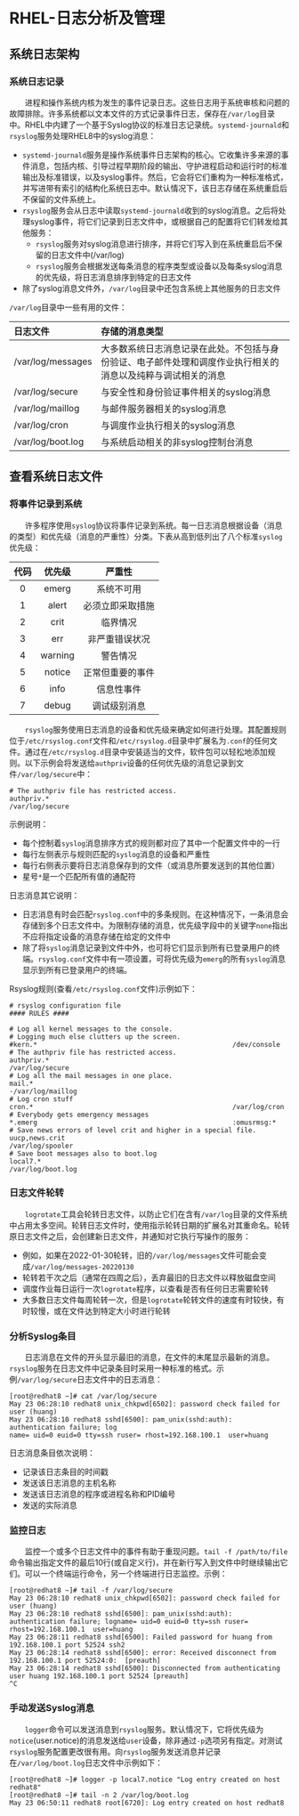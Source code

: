 # RHEL-日志分析及管理
## 系统日志架构
### 系统日志记录
&#8195;&#8195;进程和操作系统内核为发生的事件记录日志。这些日志用于系统审核和问题的故障排除。许多系统都以文本文件的方式记录事件日志，保存在`/var/log`目录中。RHEL中内建了一个基于Syslog协议的标准日志记录统。`systemd-journald`和`rsyslog`服务处理RHEL8中的syslog消息：
- `systemd-journald`服务是操作系统事件日志架构的核心。它收集许多来源的事件消息，包括内核、引导过程早期阶段的输出、守护进程启动和运行时的标准输出及标准错误，以及syslog事件。然后，它会将它们重构为一种标准格式，并写进带有索引的结构化系统日志中。默认情况下，该日志存储在系统重启后不保留的文件系统上。
- `rsyslog`服务会从日志中读取`systemd-journald`收到的syslog消息。之后将处理syslog事件，将它们记录到日志文件中，或根据自己的配置将它们转发给其他服务：
    - `rsyslog`服务对syslog消息进行排序，并将它们写入到在系统重启后不保留的日志文件中(/var/log)
    - `rsyslog`服务会根据发送每条消息的程序类型或设备以及每条syslog消息的优先级，将日志消息排序到特定的日志文件
- 除了syslog消息文件外，`/var/log`目录中还包含系统上其他服务的日志文件

`/var/log`目录中一些有用的文件：

日志文件|存储的消息类型
:---|:---
/var/log/messages|大多数系统日志消息记录在此处。不包括与身份验证、电子邮件处理和调度作业执行相关的消息以及纯粹与调试相关的消息
/var/log/secure|与安全性和身份验证事件相关的syslog消息
/var/log/maillog|与邮件服务器相关的syslog消息
/var/log/cron|与调度作业执行相关的syslog消息
/var/log/boot.log|与系统启动相关的非syslog控制台消息

## 查看系统日志文件
### 将事件记录到系统
&#8195;&#8195;许多程序使用`syslog`协议将事件记录到系统。每一日志消息根据设备（消息的类型）和优先级（消息的严重性）分类。下表从高到低列出了八个标准`syslog`优先级：

代码|优先级|严重性
:---:|:---:|:---:
0|emerg|系统不可用
1|alert|必须立即采取措施
2|crit|临界情况
3|err|非严重错误状况
4|warning|警告情况
5|notice|正常但重要的事件
6|info|信息性事件
7|debug|调试级别消息

&#8195;&#8195;`rsyslog`服务使用日志消息的设备和优先级来确定如何进行处理。其配置规则位于`/etc/rsyslog.conf`文件和`/etc/rsyslog.d`目录中扩展名为`.conf`的任何文件。通过在`/etc/rsyslog.d`目录中安装适当的文件，软件包可以轻松地添加规则。以下示例会将发送给`authpriv`设备的任何优先级的消息记录到文件`/var/log/secure`中：
```
# The authpriv file has restricted access.
authpriv.*                                              /var/log/secure
```
示例说明：
- 每个控制着`syslog`消息排序方式的规则都对应了其中一个配置文件中的一行
- 每行左侧表示与规则匹配的`syslog`消息的设备和严重性
- 每行右侧表示要将日志消息保存到的文件（或消息所要发送到的其他位置）
- 星号`*`是一个匹配所有值的通配符

日志消息其它说明：
- 日志消息有时会匹配`rsyslog.conf`中的多条规则。在这种情况下，一条消息会存储到多个日志文件中。为限制存储的消息，优先级字段中的关键字`none`指出不应将指定设备的消息存储在给定的文件中
- 除了将`syslog`消息记录到文件中外，也可将它们显示到所有已登录用户的终端。`rsyslog.conf`文件中有一项设置，可将优先级为`emerg`的所有`syslog`消息显示到所有已登录用户的终端。 

Rsyslog规则(查看`/etc/rsyslog.conf`文件)示例如下：
```shell
# rsyslog configuration file
#### RULES ####

# Log all kernel messages to the console.
# Logging much else clutters up the screen.
#kern.*                                                 /dev/console
# The authpriv file has restricted access.
authpriv.*                                              /var/log/secure
# Log all the mail messages in one place.
mail.*                                                  -/var/log/maillog
# Log cron stuff
cron.*                                                  /var/log/cron
# Everybody gets emergency messages
*.emerg                                                 :omusrmsg:*
# Save news errors of level crit and higher in a special file.
uucp,news.crit                                          /var/log/spooler
# Save boot messages also to boot.log
local7.*                                                /var/log/boot.log
```
### 日志文件轮转
&#8195;&#8195;`logrotate`工具会轮转日志文件，以防止它们在含有`/var/log`目录的文件系统中占用太多空间。轮转日志文件时，使用指示轮转日期的扩展名对其重命名。轮转原日志文件之后，会创建新日志文件，并通知对它执行写操作的服务：
- 例如，如果在2022-01-30轮转，旧的`/var/log/messages`文件可能会变成`/var/log/messages-20220130`
- 轮转若干次之后（通常在四周之后），丢弃最旧的日志文件以释放磁盘空间
- 调度作业每日运行一次`logrotate`程序，以查看是否有任何日志需要轮转
- 大多数日志文件每周轮转一次，但是`logrotate`轮转文件的速度有时较快，有时较慢，或在文件达到特定大小时进行轮转

### 分析Syslog条目
&#8195;&#8195;日志消息在文件的开头显示最旧的消息，在文件的末尾显示最新的消息。`rsyslog`服务在日志文件中记录条目时采用一种标准的格式。示例`/var/log/secure`日志文件中的日志消息：
```
[root@redhat8 ~]# cat /var/log/secure
May 23 06:28:10 redhat8 unix_chkpwd[6502]: password check failed for user (huang)
May 23 06:28:10 redhat8 sshd[6500]: pam_unix(sshd:auth): authentication failure; log
name= uid=0 euid=0 tty=ssh ruser= rhost=192.168.100.1  user=huang
```
日志消息条目依次说明：
- 记录该日志条目的时间戳
- 发送该日志消息的主机名称
- 发送该日志消息的程序或进程名称和PID编号
- 发送的实际消息 

### 监控日志
&#8195;&#8195;监控一个或多个日志文件中的事件有助于重现问题。`tail -f /path/to/file`命令输出指定文件的最后10行(或自定义行)，并在新行写入到文件中时继续输出它们。可以一个终端运行命令，另一个终端进行日志监控。示例：
```
[root@redhat8 ~]# tail -f /var/log/secure
May 23 06:28:10 redhat8 unix_chkpwd[6502]: password check failed for user (huang)
May 23 06:28:10 redhat8 sshd[6500]: pam_unix(sshd:auth): authentication failure; logname= uid=0 euid=0 tty=ssh ruser= rhost=192.168.100.1  user=huang
May 23 06:28:11 redhat8 sshd[6500]: Failed password for huang from 192.168.100.1 port 52524 ssh2
May 23 06:28:14 redhat8 sshd[6500]: error: Received disconnect from 192.168.100.1 port 52524:0:  [preauth]
May 23 06:28:14 redhat8 sshd[6500]: Disconnected from authenticating user huang 192.168.100.1 port 52524 [preauth]
^C
```
### 手动发送Syslog消息
&#8195;&#8195;`logger`命令可以发送消息到`rsyslog`服务。默认情况下，它将优先级为`notice`(user.notice)的消息发送给`user`设备，除非通过`-p`选项另有指定。对测试`rsyslog`服务配置更改很有用。向`rsyslog`服务发送消息并记录在`/var/log/boot.log`日志文件中示例如下：
```
[root@redhat8 ~]# logger -p local7.notice "Log entry created on host redhat8"
[root@redhat8 ~]# tail -n 2 /var/log/boot.log
May 23 06:50:11 redhat8 root[6720]: Log entry created on host redhat8
```
